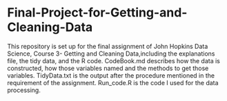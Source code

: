 # Final-Project-for-Getting-and-Cleaning-Data
This repository is set up for the final assignment of John Hopkins Data Science, Course 3- Getting and Cleaning Data,including the explanations file, the tidy data, and the R code.
CodeBook.md describes how the data is constructed, how those variables named and the methods to get those variables.
TidyData.txt is the output after the procedure mentioned in the requirement of the assignment.
Run_code.R is the code I used for the data processing.
